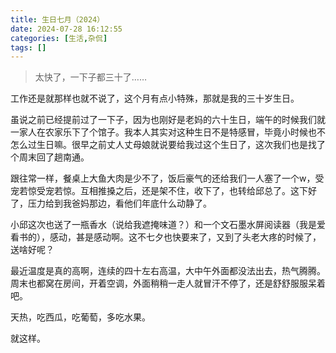 ```yaml
---
title: 生日七月（2024）
date: 2024-07-28 16:12:55
categories: [生活,杂侃]
tags: []
---
```


> 太快了，一下子都三十了……

工作还是就那样也就不说了，这个月有点小特殊，那就是我的三十岁生日。

虽说之前已经提前过了一下子，因为也刚好是老妈的六十生日，端午的时候我们就一家人在农家乐下了个馆子。我本人其实对这种生日不是特感冒，毕竟小时候也不怎么过生日嘛。很早之前丈人丈母娘就说要给我过这个生日了，这次我们也是找了个周末回了趟南通。

跟往常一样，餐桌上大鱼大肉是少不了，饭后豪气的还给我们一人塞了一个w，受宠若惊受宠若惊。互相推搡之后，还是架不住，收下了，也转给邱总了。这下好了，压力给到我爸妈那边，看他们年底什么动静了。

小邱这次也送了一瓶香水（说给我遮掩味道？）和一个文石墨水屏阅读器（我是爱看书的），感动，甚是感动啊。这不七夕也快要来了，又到了头老大疼的时候了，送啥好呢？

最近温度是真的高啊，连续的四十左右高温，大中午外面都没法出去，热气腾腾。周末也都窝在房间，开着空调，外面稍稍一走人就冒汗不停了，还是舒舒服服呆着吧。

天热，吃西瓜，吃葡萄，多吃水果。

就这样。